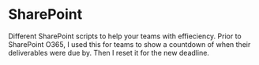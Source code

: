 # SharePoint
Different SharePoint scripts to help your teams with effieciency.
Prior to SharePoint O365, I used this for teams to show a countdown of when their deliverables were due by. Then I reset it for the new deadline.
